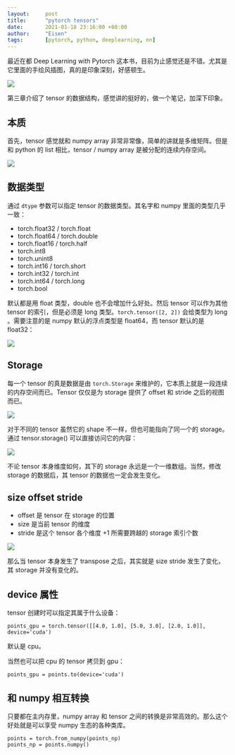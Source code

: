 ```yaml
---
layout:     post
title:      "pytorch tensors"
date:       2021-01-18 23:16:00 +08:00
author:     "Eisen"
tags:       [pytorch, python, deeplearning, nn]
---
```


最近在都 Deep Learning with Pytorch 这本书，目前为止感觉还是不错。尤其是它里面的手绘风插图，真的是印象深刻，好感顿生。

![](https://images-1300693298.cos.ap-beijing.myqcloud.com/%7B7AD75AC9-FD58-48DE-977A-7AD6503FED3A%7D.png)

第三章介绍了 tensor 的数据结构，感觉讲的挺好的，做一个笔记，加深下印象。

## 本质

首先，tensor 感觉就和 numpy array 非常非常像，简单的讲就是多维矩阵。但是和 python 的 list 相比，tensor / numpy array 是被分配的连续内存空间。

![](https://images-1300693298.cos.ap-beijing.myqcloud.com/%7B8F87E9BF-4E5C-4128-9066-5610D2CB4326%7D.png)

## 数据类型

通过 `dtype` 参数可以指定 tensor 的数据类型。其名字和 numpy 里面的类型几乎一致：

- torch.float32 / torch.float
- torch.float64 / torch.double
- torch.float16 / torch.half
- torch.int8
- torch.unint8
- torch.int16 / torch.short
- torch.int32 / torch.int
- torch.int64 / torch.long
- torch.bool

默认都是用 float 类型，double 也不会增加什么好处。然后 tensor 可以作为其他 tensor 的索引，但是必须是 long 类型。`torch.tensor([2, 2])` 会给类型为 long 。需要注意的是 numpy 默认的浮点类型是 float64，而 tensor 默认的是 float32：

![](https://images-1300693298.cos.ap-beijing.myqcloud.com/%7B495D4F3D-FC9C-4F62-A9BA-25413B7B6A02%7D.png)

## Storage

每一个 tensor 的真是数据是由 `torch.Storage` 来维护的，它本质上就是一段连续的内存空间而已。Tensor 仅仅是为 storage 提供了 offset 和 stride 之后的视图而已。

![](https://images-1300693298.cos.ap-beijing.myqcloud.com/%7B4F5DC8FC-E908-408E-88C3-6FC09B95AF5E%7D.png)

对于不同的 tensor 虽然它的 shape 不一样，但也可能指向了同一个的 storage。通过 tensor.storage() 可以直接访问它的内容：

![](https://images-1300693298.cos.ap-beijing.myqcloud.com/%7BFD54249D-DCFA-4437-905D-13F548279E5F%7D.png)

不论 tensor 本身维度如何，其下的 storage 永远是一个一维数组。当然，修改 storage 的数据后，其 tensor 的数据也一定会发生变化。

## size offset stride

- offset 是 tensor 在 storage 的位置
- size 是当前 tensor 的维度
- stride 是这个 tensor 各个维度 +1 所需要跨越的 storage 索引个数

![](https://images-1300693298.cos.ap-beijing.myqcloud.com/%7B919B7731-CC39-45B5-897A-3A46180412C4%7D.png)

那么当 tensor 本身发生了 transpose 之后，其实就是 size stride 发生了变化，其 storage 并没有变化的。

## device 属性

tensor 创建时可以指定其属于什么设备：

    points_gpu = torch.tensor([[4.0, 1.0], [5.0, 3.0], [2.0, 1.0]], device='cuda')

默认是 cpu。

当然也可以把 cpu 的 tensor 拷贝到 gpu：

    points_gpu = points.to(device='cuda')

## 和 numpy 相互转换

只要都在主内存里，numpy array 和 tensor 之间的转换是非常高效的。那么这个好处就是可以享受 numpy 生态的各种类库。

```
points = torch.from_numpy(points_np)
points_np = points.numpy()
```

